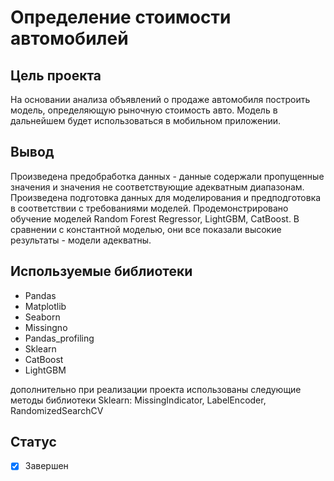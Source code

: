 # Определение стоимости автомобилей

## Цель проекта
На основании анализа объявлений о продаже автомобиля построить модель, определяющую рыночную стоимость авто. Модель в дальнейшем будет использоваться в мобильном приложении.

## Вывод
Произведена предобработка данных - данные содержали пропущенные значения и значения не соответствующие адекватным диапазонам.
Произведена подготовка данных для моделирования и предподготовка в соответствии с требованиями моделей.
Продемонстрировано обучение моделей Random Forest Regressor, LightGBM, CatBoost.
В сравнении с константной моделью, они все показали высокие результаты - модели адекватны.

## Используемые библиотеки
- Pandas
- Matplotlib
- Seaborn
- Missingno
- Pandas_profiling
- Sklearn
- CatBoost
- LightGBM

дополнительно при реализации проекта использованы следующие методы библиотеки Sklearn:
MissingIndicator, LabelEncoder, RandomizedSearchCV

## Статус
- [x] Завершен
